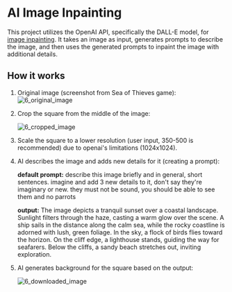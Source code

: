 # AI Image Inpainting

This project utilizes the OpenAI API, specifically the DALL-E model, for [image inpainting](https://platform.openai.com/docs/guides/images/usage). It takes an image as input, generates prompts to describe the image, and then uses the generated prompts to inpaint the image with additional details.

## How it works
1. Original image (screenshot from Sea of Thieves game):
   ![6_original_image](https://github.com/DuranTonee/ai-image-inpainting/assets/95922080/d3e60663-6887-4ed1-86b1-f9323b8181f0)

2. Crop the square from the middle of the image:

   ![6_cropped_image](https://github.com/DuranTonee/ai-image-inpainting/assets/95922080/fe84787e-5b83-4f75-928b-281c0da60801)

4. Scale the square to a lower resolution (user input, 350-500 is recommended) due to openai's limitations (1024x1024).
5. AI describes the image and adds new details for it (creating a prompt):

    **default prompt:** describe this image briefly and in general, short sentences. imagine and add 3 new details to it, don't say they're imaginary or new. they must not be sound, you should be able to see them and no parrots

    **output:** The image depicts a tranquil sunset over a coastal landscape. Sunlight filters through the haze, casting a warm glow over the scene. A ship sails in the distance along the calm sea, while the rocky coastline is adorned with lush, green foliage. In the sky, a flock of birds flies toward the horizon. On the cliff edge, a lighthouse stands, guiding the way for seafarers. Below the cliffs, a sandy beach stretches out, inviting exploration.

6. AI generates background for the square based on the output:

   ![6_downloaded_image](https://github.com/DuranTonee/ai-image-inpainting/assets/95922080/53f2d796-8a0b-4b02-ae0d-88cdeb7ac083)
